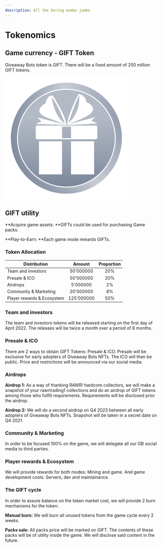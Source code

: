 ```yaml
---
description: All the boring mumbo jumbo
---
```


# Tokenomics

## **Game currency - GIFT Token**

Giveaway Bots token is GIFT. There will be a fixed amount of 250 million GIFT tokens. 

![](.gitbook/assets/2.png)

## GIFT utility

**Acquire game assets: **GIFTs could be used for purchasing Game packs.

**Play-to-Earn: **Each game mode rewards GIFTs.



### Token Allocation

| Distribution               |   Amount   | Proportion |
| -------------------------- | :--------: | :--------: |
| Team and investors         |  50'000000 |     20%    |
| Presale & ICO              |  50'000000 |     20%    |
| Airdrops                   |  5'000000  |     2%     |
| Community & Marketing      |  20'000000 |     8%     |
| Player rewards & Ecosystem | 125'000000 |     50%    |

###

### Team and investors

The team and investors tokens will be released starting on the first day of April 2022. The releases will be twice a month over a period of 6 months.

###

### Presale & ICO

There are 2 ways to obtain GIFT Tokens: Presale & ICO. Presale will be exclusive for early adopters of Giveaway Bots NFTs. The ICO will then be public. Price and restrictions will be announced via our social media.

###

### Airdrops

**Airdrop 1:** As a way of thanking RAWR! hardcore collectors, we will make a snapshot of your rawrtrading1 collections and do an airdrop of GIFT tokens among those who fulfill requirements. Requirements will be disclosed prior the airdrop.

**Airdrop 2:** We will do a second airdrop on Q4 2023 between all early adopters of Giveaway Bots NFTs. Snapshot will be taken in a secret date on Q4 2021.

###

### Community & Marketing

In order to be focused 100% on the game, we will delegate all our GB social media to third parties.

###

### Player rewards & Ecosystem

We will provide rewards for both modes: Mining and game. And game development costs: Servers, dev and maintainance.



### The GIFT cycle

In order to assure balance on the token market cost, we will provide 2 burn mechanisms for the token:

**Manual burn:** We will burn all unused tokens from the game cycle every 2 weeks.

**Packs sale:** All packs price will be marked on GIFT. The contents of these packs will be of utility inside the game. We will disclose said content in the future.
